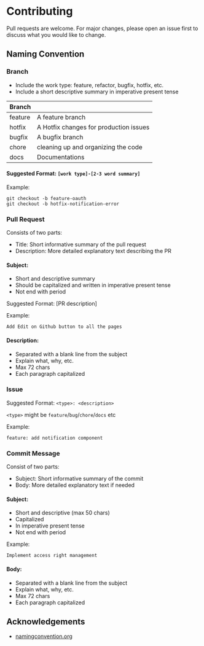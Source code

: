 # Contributing

Pull requests are welcome. For major changes, please open an issue first to discuss what you would like to change.

## Naming Convention

### Branch

- Include the work type: feature, refactor, bugfix, hotfix, etc.
- Include a short descriptive summary in imperative present tense

| Branch  |                                        |
| :------ | :------------------------------------- |
| feature | A feature branch                       |
| hotfix  | A Hotfix changes for production issues |
| bugfix  | A bugfix branch                        |
| chore   | cleaning up and organizing the code    |
| docs    | Documentations                         |

#### Suggested Format: `[work type]-[2-3 word summary]`

Example:

```git
git checkout -b feature-oauth
git checkout -b hotfix-notification-error
```

### Pull Request

Consists of two parts:

- Title: Short informative summary of the pull request
- Description: More detailed explanatory text describing the PR

#### Subject:

- Short and descriptive summary
- Should be capitalized and written in imperative present tense
- Not end with period

Suggested Format: [PR description]

Example:

```
Add Edit on Github button to all the pages
```

#### Description:

- Separated with a blank line from the subject
- Explain what, why, etc.
- Max 72 chars
- Each paragraph capitalized

### Issue

Suggested Format: `<type>: <description>`

`<type>` might be `feature`/`bug`/`chore`/`docs` etc

Example:

```
feature: add notification component
```

### Commit Message

Consist of two parts:

- Subject: Short informative summary of the commit
- Body: More detailed explanatory text if needed

#### Subject:

- Short and descriptive (max 50 chars)
- Capitalized
- In imperative present tense
- Not end with period

Example:

```
Implement access right management
```

#### Body:

- Separated with a blank line from the subject
- Explain what, why, etc.
- Max 72 chars
- Each paragraph capitalized

## Acknowledgements

- [namingconvention.org](https://github.com/naming-convention/naming-convention-guides)

